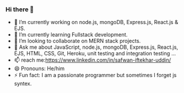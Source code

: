 ### Hi there 👋
- 🔭 I’m currently working on node.js, mongoDB, Express.js, React.js & EJS.
- 🌱 I’m currently learning Fullstack development.
- 👯 I’m looking to collaborate on MERN stack projects.
- 💬 Ask me about JavaScript, node.js, mongoDB, Express.js, React.js, EJS, HTML, CSS, Git, Heroku, unit testing and integration testing  ...
- 📫 reach me:https://www.linkedin.com/in/safwan-iftekhar-uddin/ 
- 😄 Pronouns: He/him
- ⚡ Fun fact: I am a passionate programmer but sometimes I forget js syntex.

